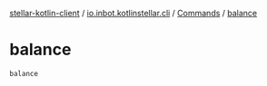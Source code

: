 [stellar-kotlin-client](../../index.md) / [io.inbot.kotlinstellar.cli](../index.md) / [Commands](index.md) / [balance](./balance.md)

# balance

`balance`
